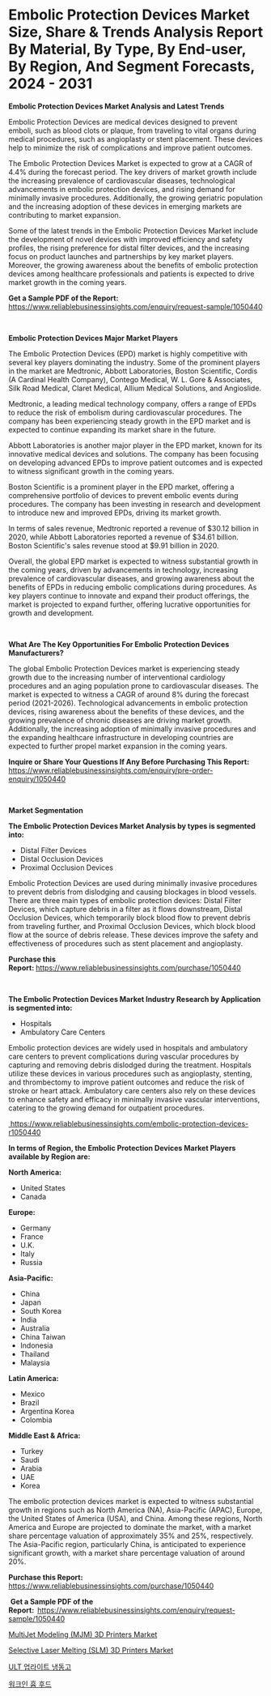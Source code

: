 <p><h1>Embolic Protection Devices Market Size, Share & Trends Analysis Report By Material, By Type, By End-user, By Region, And Segment Forecasts, 2024 - 2031</h1></p><p><strong>Embolic Protection Devices Market Analysis and Latest Trends</strong></p>
<p><p>Embolic Protection Devices are medical devices designed to prevent emboli, such as blood clots or plaque, from traveling to vital organs during medical procedures, such as angioplasty or stent placement. These devices help to minimize the risk of complications and improve patient outcomes.</p><p>The Embolic Protection Devices Market is expected to grow at a CAGR of 4.4% during the forecast period. The key drivers of market growth include the increasing prevalence of cardiovascular diseases, technological advancements in embolic protection devices, and rising demand for minimally invasive procedures. Additionally, the growing geriatric population and the increasing adoption of these devices in emerging markets are contributing to market expansion.</p><p>Some of the latest trends in the Embolic Protection Devices Market include the development of novel devices with improved efficiency and safety profiles, the rising preference for distal filter devices, and the increasing focus on product launches and partnerships by key market players. Moreover, the growing awareness about the benefits of embolic protection devices among healthcare professionals and patients is expected to drive market growth in the coming years.</p></p>
<p><strong>Get a Sample PDF of the Report:&nbsp;</strong> <a href="https://www.reliablebusinessinsights.com/enquiry/request-sample/1050440">https://www.reliablebusinessinsights.com/enquiry/request-sample/1050440</a></p>
<p>&nbsp;</p>
<p><strong>Embolic Protection Devices Major Market Players</strong></p>
<p><p>The Embolic Protection Devices (EPD) market is highly competitive with several key players dominating the industry. Some of the prominent players in the market are Medtronic, Abbott Laboratories, Boston Scientific, Cordis (A Cardinal Health Company), Contego Medical, W. L. Gore & Associates, Silk Road Medical, Claret Medical, Allium Medical Solutions, and Angioslide.</p><p>Medtronic, a leading medical technology company, offers a range of EPDs to reduce the risk of embolism during cardiovascular procedures. The company has been experiencing steady growth in the EPD market and is expected to continue expanding its market share in the future.</p><p>Abbott Laboratories is another major player in the EPD market, known for its innovative medical devices and solutions. The company has been focusing on developing advanced EPDs to improve patient outcomes and is expected to witness significant growth in the coming years.</p><p>Boston Scientific is a prominent player in the EPD market, offering a comprehensive portfolio of devices to prevent embolic events during procedures. The company has been investing in research and development to introduce new and improved EPDs, driving its market growth.</p><p>In terms of sales revenue, Medtronic reported a revenue of $30.12 billion in 2020, while Abbott Laboratories reported a revenue of $34.61 billion. Boston Scientific's sales revenue stood at $9.91 billion in 2020.</p><p>Overall, the global EPD market is expected to witness substantial growth in the coming years, driven by advancements in technology, increasing prevalence of cardiovascular diseases, and growing awareness about the benefits of EPDs in reducing embolic complications during procedures. As key players continue to innovate and expand their product offerings, the market is projected to expand further, offering lucrative opportunities for growth and development.</p></p>
<p>&nbsp;</p>
<p><strong>What Are The Key Opportunities For Embolic Protection Devices Manufacturers?</strong></p>
<p><p>The global Embolic Protection Devices market is experiencing steady growth due to the increasing number of interventional cardiology procedures and an aging population prone to cardiovascular diseases. The market is expected to witness a CAGR of around 8% during the forecast period (2021-2026). Technological advancements in embolic protection devices, rising awareness about the benefits of these devices, and the growing prevalence of chronic diseases are driving market growth. Additionally, the increasing adoption of minimally invasive procedures and the expanding healthcare infrastructure in developing countries are expected to further propel market expansion in the coming years.</p></p>
<p><strong>Inquire or Share Your Questions If Any Before Purchasing This Report:</strong> <a href="https://www.reliablebusinessinsights.com/enquiry/pre-order-enquiry/1050440">https://www.reliablebusinessinsights.com/enquiry/pre-order-enquiry/1050440</a></p>
<p>&nbsp;</p>
<p><strong>Market Segmentation</strong></p>
<p><strong>The Embolic Protection Devices Market Analysis by types is segmented into:</strong></p>
<p><ul><li>Distal Filter Devices</li><li>Distal Occlusion Devices</li><li>Proximal Occlusion Devices</li></ul></p>
<p><p>Embolic Protection Devices are used during minimally invasive procedures to prevent debris from dislodging and causing blockages in blood vessels. There are three main types of embolic protection devices: Distal Filter Devices, which capture debris in a filter as it flows downstream, Distal Occlusion Devices, which temporarily block blood flow to prevent debris from traveling further, and Proximal Occlusion Devices, which block blood flow at the source of debris release. These devices improve the safety and effectiveness of procedures such as stent placement and angioplasty.</p></p>
<p><strong>Purchase this Report:&nbsp;</strong><a href="https://www.reliablebusinessinsights.com/purchase/1050440">https://www.reliablebusinessinsights.com/purchase/1050440</a></p>
<p>&nbsp;</p>
<p><strong>The Embolic Protection Devices Market Industry Research by Application is segmented into:</strong></p>
<p><ul><li>Hospitals</li><li>Ambulatory Care Centers</li></ul></p>
<p><p>Embolic protection devices are widely used in hospitals and ambulatory care centers to prevent complications during vascular procedures by capturing and removing debris dislodged during the treatment. Hospitals utilize these devices in various procedures such as angioplasty, stenting, and thrombectomy to improve patient outcomes and reduce the risk of stroke or heart attack. Ambulatory care centers also rely on these devices to enhance safety and efficacy in minimally invasive vascular interventions, catering to the growing demand for outpatient procedures.</p></p>
<p><a href="https://www.reliablebusinessinsights.com/embolic-protection-devices-r1050440">&nbsp;https://www.reliablebusinessinsights.com/embolic-protection-devices-r1050440</a></p>
<p><strong>In terms of Region, the Embolic Protection Devices Market Players available by Region are:</strong></p>
<p>
    <p> <strong> North America: </strong>
        <ul>
            <li>United States</li>
            <li>Canada</li>
        </ul>
        </p> 
    <p> <strong> Europe: </strong>
        <ul>
            <li>Germany</li>
            <li>France</li>
            <li>U.K.</li>
            <li>Italy</li>
            <li>Russia</li>
        </ul>
        </p> 
    <p> <strong> Asia-Pacific: </strong>
        <ul>
            <li>China</li>
            <li>Japan</li>
            <li>South Korea</li>
            <li>India</li>
            <li>Australia</li>
            <li>China Taiwan</li>
            <li>Indonesia</li>
            <li>Thailand</li>
            <li>Malaysia</li>
        </ul>
        </p> 
    <p> <strong> Latin America: </strong>
        <ul>
            <li>Mexico</li>
            <li>Brazil</li>
            <li>Argentina Korea</li>
            <li>Colombia</li>
        </ul>
        </p> 
    <p> <strong> Middle East & Africa: </strong>
        <ul>
            <li>Turkey</li>
            <li>Saudi</li>
            <li>Arabia</li>
            <li>UAE</li>
            <li>Korea</li>
        </ul>
    </p>
    </p>
<p><p>The embolic protection devices market is expected to witness substantial growth in regions such as North America (NA), Asia-Pacific (APAC), Europe, the United States of America (USA), and China. Among these regions, North America and Europe are projected to dominate the market, with a market share percentage valuation of approximately 35% and 25%, respectively. The Asia-Pacific region, particularly China, is anticipated to experience significant growth, with a market share percentage valuation of around 20%.</p></p>
<p><strong>Purchase this Report: </strong><a href="https://www.reliablebusinessinsights.com/purchase/1050440">https://www.reliablebusinessinsights.com/purchase/1050440</a></p>
<p>&nbsp;<strong>Get a Sample PDF of the Report:&nbsp;&nbsp;</strong><a href="https://www.reliablebusinessinsights.com/enquiry/request-sample/1050440">https://www.reliablebusinessinsights.com/enquiry/request-sample/1050440</a></p>
<p><strong></strong></p>
<p><p><a href="https://github.com/fiixsa/Market-Research-Report-List-3/blob/main/multijet-modeling-mjm-3d-printers-market.md">MultiJet Modeling (MJM) 3D Printers Market</a></p><p><a href="https://github.com/Airanohannonzb68e5pb53oc1/Market-Research-Report-List-3/blob/main/selective-laser-melting-slm-3d-printers-market.md">Selective Laser Melting (SLM) 3D Printers Market</a></p><p><a href="https://github.com/msujons1512/Market-Research-Report-List-1/blob/main/7318248181067.md">ULT 업라이트 냉동고</a></p><p><a href="https://github.com/admichael111/Market-Research-Report-List-1/blob/main/1485760181066.md">워크인 흄 후드</a></p></p>